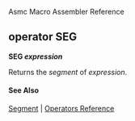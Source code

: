 Asmc Macro Assembler Reference

## operator SEG

**SEG _expression_**

Returns the _segment_ of _expression_.

#### See Also

[Segment](segment.md) | [Operators Reference](readme.md)
